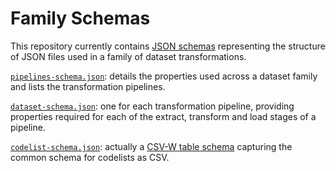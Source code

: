 # Family Schemas

This repository currently contains [JSON schemas](https://json-schema.org/) representing the structure
of JSON files used in a family of dataset transformations.

[`pipelines-schema.json`](pipelines-schema.json): details the properties used across a dataset family
and lists the transformation pipelines.

[`dataset-schema.json`](dataset-schema.json): one for each transformation pipeline, providing properties
required for each of the extract, transform and load stages of a pipeline.

[`codelist-schema.json`](codelist-schema.json): actually a [CSV-W table schema](https://www.w3.org/TR/tabular-metadata/#schemas)
capturing the common schema for codelists as CSV.